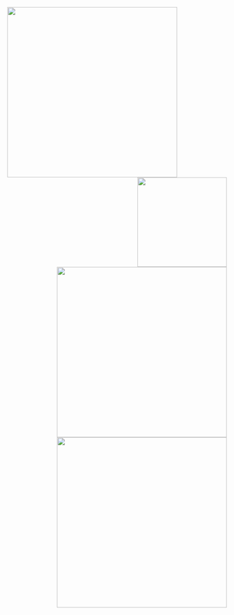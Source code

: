 [<img align="left" width="390" alt="" src="https://gist.githubusercontent.com/LynBean/c6f39031cc866d52ade152b5e8e19c72/raw/metrics.leftpanel.svg">](#)

[<img align="right" width="205" alt="" src="https://count.getloli.com/get/@:lynbean?theme=rule34">](#)
[<img align="right" width="390" alt="" src="https://gist.githubusercontent.com/LynBean/c6f39031cc866d52ade152b5e8e19c72/raw/metrics.rightpanel.svg">](#)


[<img align="right" width="390" alt="" src="https://github.com/LynBean/LynBean/assets/57824016/f4e657f8-a8c2-4007-b19c-5565288da528">](#)